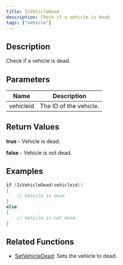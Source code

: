 ```yaml
---
title: IsVehicleDead
description: Check if a vehicle is dead.
tags: ["vehicle"]
---
```


<VersionWarn version='omp v1.1.0.2612' />

## Description

Check if a vehicle is dead.

## Parameters

| Name      | Description            |
|-----------|------------------------|
| vehicleid | The ID of the vehicle. |

## Return Values

**true** - Vehicle is dead.

**false** - Vehicle is not dead.

## Examples

```c
if (IsVehicleDead(vehicleid))
{
    // Vehicle is dead
}
else
{
    // Vehicle is not dead
}
```

## Related Functions

- [SetVehicleDead](SetVehicleDead): Sets the vehicle to dead.
